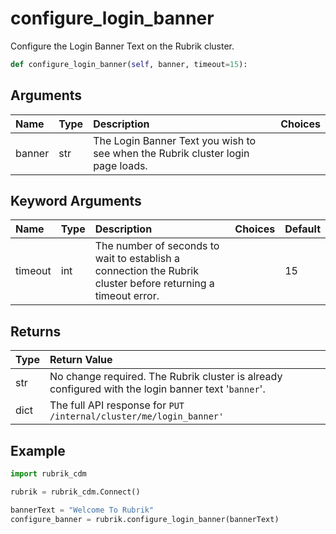 # configure\_login\_banner

Configure the Login Banner Text on the Rubrik cluster.

```python
def configure_login_banner(self, banner, timeout=15):
```

## Arguments

| Name | Type | Description | Choices |
| :--- | :--- | :--- | :--- |
| banner | str | The Login Banner Text you wish to see when the Rubrik cluster login page loads. |  |

## Keyword Arguments

| Name | Type | Description | Choices | Default |
| :--- | :--- | :--- | :--- | :--- |
| timeout | int | The number of seconds to wait to establish a connection the Rubrik cluster before returning a timeout error. |  | 15 |

## Returns

| Type | Return Value |
| :--- | :--- |
| str | No change required. The Rubrik cluster is already configured with the login banner text '`banner`'. |
| dict | The full API response for `PUT /internal/cluster/me/login_banner'` |

## Example

```python
import rubrik_cdm

rubrik = rubrik_cdm.Connect()

bannerText = "Welcome To Rubrik"
configure_banner = rubrik.configure_login_banner(bannerText)
```

